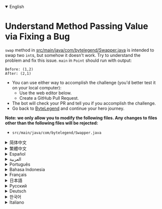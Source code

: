 <details open='true'>
<summary>English</summary>

# Understand Method Passing Value via Fixing a Bug

`swap` method in [src/main/java/com/bytelegend/Swapper.java](https://github.com/ByteLegendQuest/java-fix-swap/blob/main/src/main/java/com/bytelegend/Swapper.java) is intended to swap two `int`s,
but somehow it doesn't work. Try to understand the problem and fix this issue.
`main` in `Point` should run with output:

```
Before: (1,2)
After: (2,1)
```

- You can use either way to accomplish the challenge (you'd better test it on your local computer):
  - Use the web editor below.
  - Create a GitHub Pull Request.
- The bot will check your PR and tell you if you accomplish the challenge.
- Go back to [ByteLegend](https://bytelegend.com) and continue your hero journey.


**Note: we only allow you to modify the following files.
Any changes to files other than the following files will be rejected:**

- `src/main/java/com/bytelegend/Swapper.java`
</details>
<details>
<summary>简体中文</summary>

# 通过修复一个Bug理解<ruby>方法传值<rt>Method Passing Value</rt></ruby>

[src/main/java/com/bytelegend/Swapper.java](https://github.com/ByteLegendQuest/java-fix-swap/blob/main/src/main/java/com/bytelegend/Swapper.java)的`swap`方法尝试交换两个`int`值，但是不知为何没有成功。
思考一下为什么并修复这个问题，使得`Point`的`main`方法运行输出：

```
Before: (1,2)
After: (2,1)
```

- 你可以使用任意一种方法完成挑战（最好先在自己的本地电脑上测试通过）：
  - 使用下面的网页编辑器。
  - 创建一个GitHub Pull Request。
- 机器人将会检查你的回答，告诉你是否通过了挑战。
- 回到[字节传说](https://bytelegend.com)，然后继续你的英雄旅程。


**注意：我们只允许您修改以下文件，任何对其他文件的修改都会被拒绝：**

- `src/main/java/com/bytelegend/Swapper.java`
</details>
<details>
<summary>繁體中文</summary>

<h1>通過修復錯誤理解方法傳遞值</h1><p><a href="https://github.com/ByteLegendQuest/java-fix-swap/blob/main/src/main/java/com/bytelegend/Swapper.java" target="_blank">src/main/java/com/bytelegend/Swapper.java 中的</a><code class="notranslate">swap</code>方法旨在交換兩個<code class="notranslate">int</code> ，但不知何故它不起作用。嘗試了解問題並解決此問題。 <code class="notranslate">Point</code> <code class="notranslate">main</code>應該與輸出一起運行：</p><pre class="notranslate"><code class="notranslate">Before: (1,2)
After: (2,1)
</code></pre><ul><li>您可以使用任何一種方式來完成挑戰（最好在本地計算機上進行測試）：<ul><li>使用下面的網絡編輯器。</li><li>創建 GitHub 拉取請求。</li></ul></li><li>機器人將檢查您的 PR 並告訴您是否完成了挑戰。</li><li>回到<a href="https://bytelegend.com" target="_blank">ByteLegend</a> ，繼續你的英雄之旅。</li></ul><p><strong>注意：我們只允許您修改以下文件。對以下文件以外的文件的任何更改都將被拒絕：</strong></p><ul><li> <code class="notranslate">src/main/java/com/bytelegend/Swapper.java</code></li></ul></details>
<details>
<summary>Español</summary>

<h1>Comprender el método de transferencia de valor mediante la corrección de un error</h1><p> <code class="notranslate">swap</code> método de <a href="https://github.com/ByteLegendQuest/java-fix-swap/blob/main/src/main/java/com/bytelegend/Swapper.java" target="_blank">intercambio en src / main / java / com / bytelegend / Swapper.java</a> está destinado a intercambiar dos <code class="notranslate">int</code> s, pero de alguna manera no funciona. Intente comprender el problema y solucionarlo. <code class="notranslate">main</code> en <code class="notranslate">Point</code> debe ejecutarse con salida:</p><pre class="notranslate"><code class="notranslate">Before: (1,2)
After: (2,1)
</code></pre><ul><li>Puede usar cualquiera de las dos formas para lograr el desafío (será mejor que lo pruebe en su computadora local):<ul><li> Utilice el editor web a continuación.</li><li> Cree una solicitud de extracción de GitHub.</li></ul></li><li> El bot comprobará tus relaciones públicas y te dirá si logras el desafío.</li><li> Vuelve a <a href="https://bytelegend.com" target="_blank">ByteLegend</a> y continúa tu viaje de héroe.</li></ul><p> <strong>Nota: solo le permitimos modificar los siguientes archivos. Se rechazará cualquier cambio en archivos que no sean los siguientes:</strong></p><ul><li> <code class="notranslate">src/main/java/com/bytelegend/Swapper.java</code></li></ul></details>
<details>
<summary>العربية</summary>

<h1 style=";text-align:right;direction:rtl">افهم طريقة تمرير القيمة من خلال إصلاح الخلل</h1><p style=";text-align:right;direction:rtl"> <code class="notranslate">swap</code> الأسلوب في <a href="https://github.com/ByteLegendQuest/java-fix-swap/blob/main/src/main/java/com/bytelegend/Swapper.java" target="_blank">SRC / الرئيسي / جافا / كوم / bytelegend / Swapper.java</a> يهدف إلى تبادل اثنين من <code class="notranslate">int</code> الصورة، ولكن ما لم يكن العمل. حاول فهم المشكلة وإصلاح هذه المشكلة. يجب أن يعمل <code class="notranslate">main</code> in <code class="notranslate">Point</code></p><pre class="notranslate" style=";text-align:right;direction:rtl"> <code class="notranslate">Before: (1,2)
After: (2,1)
</code></pre><ul style=";text-align:right;direction:rtl"><li style=";text-align:right;direction:rtl">يمكنك استخدام أي من الطريقتين لإنجاز التحدي (من الأفضل اختباره على جهاز الكمبيوتر المحلي الخاص بك):<ul style=";text-align:right;direction:rtl"><li style=";text-align:right;direction:rtl"> استخدم محرر الويب أدناه.</li><li style=";text-align:right;direction:rtl"> إنشاء طلب سحب على GitHub.</li></ul></li><li style=";text-align:right;direction:rtl"> سيتحقق الروبوت من العلاقات العامة الخاصة بك ويخبرك إذا أنجزت التحدي.</li><li style=";text-align:right;direction:rtl"> ارجع إلى <a href="https://bytelegend.com" target="_blank">ByteLegend وتابع</a> رحلة بطلك.</li></ul><p style=";text-align:right;direction:rtl"> <strong>ملاحظة: نسمح لك فقط بتعديل الملفات التالية. سيتم رفض أي تغييرات يتم إجراؤها على الملفات بخلاف الملفات التالية:</strong></p><ul style=";text-align:right;direction:rtl"><li style=";text-align:right;direction:rtl"> <code class="notranslate">src/main/java/com/bytelegend/Swapper.java</code></li></ul></details>
<details>
<summary>Português</summary>

<h1>Entenda o método de passagem de valor por meio da correção de um bug</h1><p> <code class="notranslate">swap</code> método de <a href="https://github.com/ByteLegendQuest/java-fix-swap/blob/main/src/main/java/com/bytelegend/Swapper.java" target="_blank">troca em src / main / java / com / bytelegend / Swapper.java</a> destina-se a trocar dois <code class="notranslate">int</code> s, mas de alguma forma não funciona. Tente entender o problema e corrigi-lo. <code class="notranslate">main</code> no <code class="notranslate">Point</code> deve ser executado com a saída:</p><pre class="notranslate"><code class="notranslate">Before: (1,2)
After: (2,1)
</code></pre><ul><li>Você pode usar qualquer uma das formas para cumprir o desafio (é melhor testá-lo em seu computador local):<ul><li> Use o editor da web abaixo.</li><li> Crie uma solicitação pull do GitHub.</li></ul></li><li> O bot verificará seu PR e lhe dirá se você cumpriu o desafio.</li><li> Volte para <a href="https://bytelegend.com" target="_blank">ByteLegend</a> e continue sua jornada de herói.</li></ul><p> <strong>Nota: nós apenas permitimos que você modifique os seguintes arquivos. Quaisquer alterações em arquivos que não sejam os seguintes serão rejeitadas:</strong></p><ul><li> <code class="notranslate">src/main/java/com/bytelegend/Swapper.java</code></li></ul></details>
<details>
<summary>Bahasa Indonesia</summary>

<h1>Pahami Metode Melewati Nilai melalui Memperbaiki Bug</h1><p> metode <code class="notranslate">swap</code> <a href="https://github.com/ByteLegendQuest/java-fix-swap/blob/main/src/main/java/com/bytelegend/Swapper.java" target="_blank">di src/main/Java/com/bytelegend/Swapper.java</a> dimaksudkan untuk menukar dua <code class="notranslate">int</code> s, tetapi entah bagaimana itu tidak berhasil. Cobalah untuk memahami masalahnya dan perbaiki masalah ini. <code class="notranslate">main</code> di <code class="notranslate">Point</code> harus dijalankan dengan output:</p><pre class="notranslate"><code class="notranslate">Before: (1,2)
After: (2,1)
</code></pre><ul><li>Anda dapat menggunakan salah satu cara untuk menyelesaikan tantangan (sebaiknya Anda mengujinya di komputer lokal Anda):<ul><li> Gunakan editor web di bawah ini.</li><li> Buat Permintaan Tarik GitHub.</li></ul></li><li> Bot akan memeriksa PR Anda dan memberi tahu Anda jika Anda menyelesaikan tantangan.</li><li> Kembali ke <a href="https://bytelegend.com" target="_blank">ByteLegend</a> dan lanjutkan perjalanan pahlawan Anda.</li></ul><p> <strong>Catatan: kami hanya mengizinkan Anda untuk mengubah file berikut. Setiap perubahan pada file selain file berikut akan ditolak:</strong></p><ul><li> <code class="notranslate">src/main/java/com/bytelegend/Swapper.java</code></li></ul></details>
<details>
<summary>Français</summary>

<h1>Comprendre la valeur de transmission de méthode via la correction d&#39;un bogue</h1><p> <code class="notranslate">swap</code> méthode <a href="https://github.com/ByteLegendQuest/java-fix-swap/blob/main/src/main/java/com/bytelegend/Swapper.java" target="_blank">swap dans src/main/java/com/bytelegend/Swapper.java</a> est destinée à échanger deux <code class="notranslate">int</code> s, mais d&#39;une manière ou d&#39;une autre, cela ne fonctionne pas. Essayez de comprendre le problème et résolvez ce problème. <code class="notranslate">main</code> in <code class="notranslate">Point</code> devrait s&#39;exécuter avec la sortie :</p><pre class="notranslate"><code class="notranslate">Before: (1,2)
After: (2,1)
</code></pre><ul><li>Vous pouvez utiliser l&#39;une ou l&#39;autre manière pour relever le défi (vous feriez mieux de le tester sur votre ordinateur local) :<ul><li> Utilisez l&#39;éditeur Web ci-dessous.</li><li> Créez une demande d&#39;extraction GitHub.</li></ul></li><li> Le bot vérifiera votre PR et vous dira si vous réussissez le défi.</li><li> Retournez à <a href="https://bytelegend.com" target="_blank">ByteLegend</a> et continuez votre voyage de héros.</li></ul><p> <strong>Remarque : nous vous autorisons uniquement à modifier les fichiers suivants. Toute modification apportée aux fichiers autres que les fichiers suivants sera rejetée :</strong></p><ul><li> <code class="notranslate">src/main/java/com/bytelegend/Swapper.java</code></li></ul></details>
<details>
<summary>日本語</summary>

<h1>バグを修正して値を渡す方法を理解する</h1><p><a href="https://github.com/ByteLegendQuest/java-fix-swap/blob/main/src/main/java/com/bytelegend/Swapper.java" target="_blank">src / main / java / com / bytelegend / Swapper.javaの</a><code class="notranslate">swap</code>メソッドは、 <code class="notranslate">int</code>をスワップすることを目的としていますが、どういうわけか機能しません。問題を理解し、この問題を修正してください。 <code class="notranslate">Point</code> <code class="notranslate">main</code>は出力で実行する必要があります：</p><pre class="notranslate"><code class="notranslate">Before: (1,2)
After: (2,1)
</code></pre><ul><li>どちらの方法でもチャレンジを達成できます（ローカルコンピューターでテストすることをお勧めします）。<ul><li>以下のWebエディタを使用してください。</li><li> GitHubプルリクエストを作成します。</li></ul></li><li>ボットはPRをチェックし、チャレンジを達成したかどうかを通知します。</li><li> <a href="https://bytelegend.com" target="_blank">ByteLegendに</a>戻り、ヒーローの旅を続けてください。</li></ul><p><strong>注：変更できるのは次のファイルのみです。次のファイル以外のファイルへの変更は拒否されます。</strong></p><ul><li> <code class="notranslate">src/main/java/com/bytelegend/Swapper.java</code></li></ul></details>
<details>
<summary>Русский</summary>

<h1>Понимание метода, передающего значение, посредством исправления ошибки</h1><p> Метод <code class="notranslate">swap</code> <a href="https://github.com/ByteLegendQuest/java-fix-swap/blob/main/src/main/java/com/bytelegend/Swapper.java" target="_blank">в src / main / java / com / bytelegend / Swapper.java</a> предназначен для замены двух <code class="notranslate">int</code> , но почему-то не работает. Постарайтесь разобраться в проблеме и исправить ее. <code class="notranslate">main</code> в <code class="notranslate">Point</code> должен работать с выводом:</p><pre class="notranslate"><code class="notranslate">Before: (1,2)
After: (2,1)
</code></pre><ul><li>Вы можете использовать любой способ решения задачи (лучше протестируйте его на своем локальном компьютере):<ul><li> Воспользуйтесь веб-редактором ниже.</li><li> Создайте запрос на извлечение GitHub.</li></ul></li><li> Бот проверит ваш PR и скажет, справитесь ли вы с задачей.</li><li> Вернитесь в <a href="https://bytelegend.com" target="_blank">ByteLegend</a> и продолжите свой путь героя.</li></ul><p> <strong>Примечание: мы разрешаем вам изменять только следующие файлы. Любые изменения в файлах, кроме следующих, будут отклонены:</strong></p><ul><li> <code class="notranslate">src/main/java/com/bytelegend/Swapper.java</code></li></ul></details>
<details>
<summary>Deutsch</summary>

<h1>Verstehen des Methodenübergabewerts durch Beheben eines Fehlers</h1><p> <code class="notranslate">swap</code> Methode in <a href="https://github.com/ByteLegendQuest/java-fix-swap/blob/main/src/main/java/com/bytelegend/Swapper.java" target="_blank">src/main/java/com/bytelegend/Swapper.java</a> soll zwei <code class="notranslate">int</code> s austauschen, aber irgendwie funktioniert es nicht. Versuchen Sie, das Problem zu verstehen und dieses Problem zu beheben. <code class="notranslate">main</code> in <code class="notranslate">Point</code> sollte mit der Ausgabe ausgeführt werden:</p><pre class="notranslate"><code class="notranslate">Before: (1,2)
After: (2,1)
</code></pre><ul><li>Sie können die Herausforderung auf beide Arten meistern (am besten testen Sie sie auf Ihrem lokalen Computer):<ul><li> Verwenden Sie den untenstehenden Web-Editor.</li><li> Erstellen Sie eine GitHub-Pull-Anfrage.</li></ul></li><li> Der Bot überprüft Ihre PR und teilt Ihnen mit, ob Sie die Herausforderung meistern.</li><li> Gehen Sie zurück zu <a href="https://bytelegend.com" target="_blank">ByteLegend</a> und setzen Sie Ihre Heldenreise fort.</li></ul><p> <strong>Hinweis: Wir erlauben Ihnen nur, die folgenden Dateien zu ändern. Alle Änderungen an Dateien, die nicht die folgenden Dateien sind, werden abgelehnt:</strong></p><ul><li> <code class="notranslate">src/main/java/com/bytelegend/Swapper.java</code></li></ul></details>
<details>
<summary>한국어</summary>

<h1>버그 수정을 통한 메서드 전달 값 이해</h1><p> <a href="https://github.com/ByteLegendQuest/java-fix-swap/blob/main/src/main/java/com/bytelegend/Swapper.java" target="_blank">src/main/java/com/bytelegend/Swapper.java의</a> <code class="notranslate">swap</code> 메소드는 <code class="notranslate">int</code> 를 교환하기 위한 것이지만 어떻게든 작동하지 않습니다. 문제를 이해하고 이 문제를 해결하십시오. <code class="notranslate">main</code> in <code class="notranslate">Point</code> 는 다음과 같은 출력과 함께 실행되어야 합니다.</p><pre class="notranslate"><code class="notranslate">Before: (1,2)
After: (2,1)
</code></pre><ul><li>두 가지 방법 중 하나를 사용하여 도전 과제를 수행할 수 있습니다(로컬 컴퓨터에서 테스트하는 것이 좋습니다).<ul><li> 아래 웹 편집기를 사용하십시오.</li><li> GitHub 풀 요청을 만듭니다.</li></ul></li><li> 봇은 PR을 확인하고 도전 과제를 달성했는지 알려줍니다.</li><li> <a href="https://bytelegend.com" target="_blank">ByteLegend로</a> 돌아가 영웅 여정을 계속하세요.</li></ul><p> <strong>참고: 다음 파일만 수정할 수 있습니다. 다음 파일 이외의 파일에 대한 모든 변경 사항은 거부됩니다.</strong></p><ul><li> <code class="notranslate">src/main/java/com/bytelegend/Swapper.java</code></li></ul></details>
<details>
<summary>Italiano</summary>

<h1>Comprendere il metodo di trasferimento di valore tramite la correzione di un bug</h1><p> <code class="notranslate">swap</code> in <a href="https://github.com/ByteLegendQuest/java-fix-swap/blob/main/src/main/java/com/bytelegend/Swapper.java" target="_blank">src/main/java/com/bytelegend/Swapper.java ha lo</a> scopo di scambiare due <code class="notranslate">int</code> , ma in qualche modo non funziona. Cerca di capire il problema e risolverlo. <code class="notranslate">main</code> in <code class="notranslate">Point</code> dovrebbe essere eseguito con l&#39;output:</p><pre class="notranslate"><code class="notranslate">Before: (1,2)
After: (2,1)
</code></pre><ul><li>Puoi utilizzare entrambi i modi per completare la sfida (farai meglio a testarlo sul tuo computer locale):<ul><li> Usa l&#39;editor web qui sotto.</li><li> Crea una richiesta pull GitHub.</li></ul></li><li> Il bot controllerà il tuo PR e ti dirà se hai portato a termine la sfida.</li><li> Torna su <a href="https://bytelegend.com" target="_blank">ByteLegend</a> e continua il tuo viaggio da eroe.</li></ul><p> <strong>Nota: ti permettiamo di modificare solo i seguenti file. Qualsiasi modifica ai file diversi dai seguenti file verrà rifiutata:</strong></p><ul><li> <code class="notranslate">src/main/java/com/bytelegend/Swapper.java</code></li></ul></details>